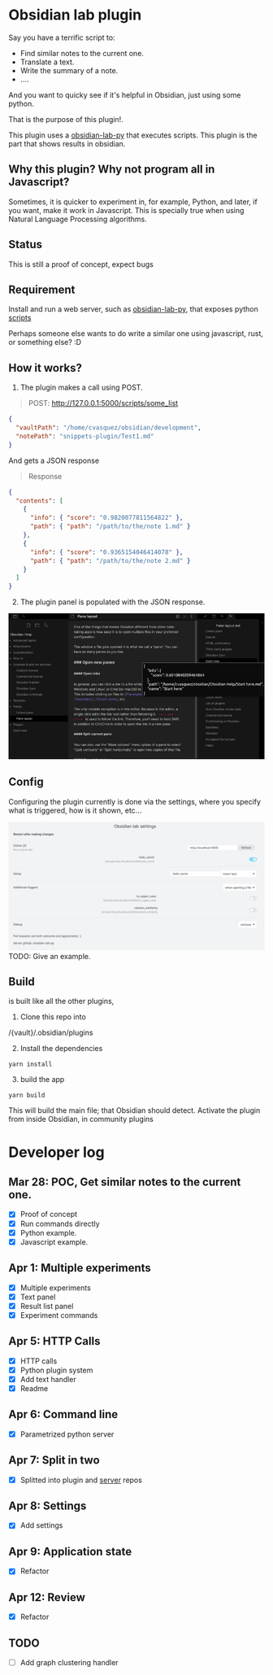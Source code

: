 # Obsidian lab plugin

Say you have a terrific script to:

- Find similar notes to the current one.
- Translate a text.
- Write the summary of a note.
- ....

And you want to quicky see if it's helpful in Obsidian, just using some python.

That is the purpose of this plugin!. 

This plugin uses a [obsidian-lab-py](https://github.com/cristianvasquez/obsidian-lab-py) that executes scripts. This 
plugin is the part that shows results in obsidian. 

## Why this plugin? Why not program all in Javascript?

Sometimes, it is quicker to experiment in, for example, Python, and later, if you want, make it work in Javascript. 
This is specially true when using Natural Language Processing algorithms.

## Status

This is still a proof of concept, expect bugs

## Requirement

Install and run a web server, such as [obsidian-lab-py](https://github.com/cristianvasquez/obsidian-lab-py), that 
exposes python [scripts](https://github.com/cristianvasquez/obsidian-lab-py/tree/main/examples)

Perhaps someone else wants to do write a similar one using javascript, rust, or something else? :D

## How it works?

1. The plugin makes a call using POST.

> POST: http://127.0.0.1:5000/scripts/some_list

```json
{
  "vaultPath": "/home/cvasquez/obsidian/development",
  "notePath": "snippets-plugin/Test1.md"
}
```
And gets a JSON response

> Response

```json
{
  "contents": [
    {
      "info": { "score": "0.9820077811564822" },
      "path": { "path": "/path/to/the/note 1.md" }
    },
    {
      "info": { "score": "0.9365154046414078" },
      "path": { "path": "/path/to/the/note 2.md" }
    }
  ]
}
```

2. The plugin panel is populated with the JSON response.

![Example widget](./docs/example.png)

## Config

Configuring the plugin currently is done via the settings, where you specify what is triggered, how is it shown, 
etc...

![Example settings](./docs/settings_example.png)
TODO: Give an example.

## Build

is built like all the other plugins,

1. Clone this repo into

/{vault}/.obsidian/plugins

2. Install the dependencies

```
yarn install
```

3. build the app

```
yarn build
```

This will build the main file; that Obsidian should detect. Activate the plugin from inside Obsidian, in community plugins

# Developer log

## Mar 28: POC, Get similar notes to the current one.

- [x] Proof of concept
- [x] Run commands directly
- [x] Python example.
- [x] Javascript example.

## Apr 1: Multiple experiments

- [x] Multiple experiments
- [x] Text panel
- [x] Result list panel
- [x] Experiment commands

## Apr 5: HTTP Calls

- [x] HTTP calls
- [x] Python plugin system
- [x] Add text handler
- [x] Readme

## Apr 6: Command line

- [X] Parametrized python server

## Apr 7: Split in two

- [X] Splitted into plugin and [server](https://github.com/cristianvasquez/obsidian-lab-py) repos

## Apr 8: Settings

- [X] Add settings
  
## Apr 9: Application state

- [X] Refactor

## Apr 12: Review

- [X] Refactor

## TODO

- [ ] Add graph clustering handler
